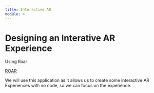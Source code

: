 ```yaml
---
title: Interactive AR
module: 4
---
```


# Designing an Interative AR Experience

Using Roar

<a href="https://account.theroar.io/plans" target="_new">ROAR</a>

We will use this application as it allows us to create some interactive AR Experiences with no code, so we can focus on the experience.